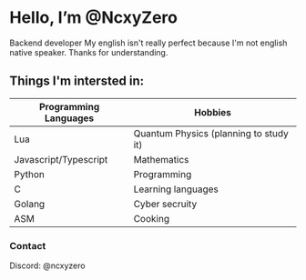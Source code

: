 # Hello, I’m @NcxyZero

Backend developer
My english isn't really perfect because I'm not english native speaker. Thanks for understanding.

## Things I'm intersted in:
| Programming Languages    | Hobbies                             |                                            
|--------------------------|----------------------------------------|
| Lua                      | Quantum Physics (planning to study it) |
| Javascript/Typescript    | Mathematics |
| Python                   | Programming |
| C                        | Learning languages |
| Golang                   | Cyber secruity |
| ASM                      | Cooking |

### Contact
Discord: @ncxyzero
